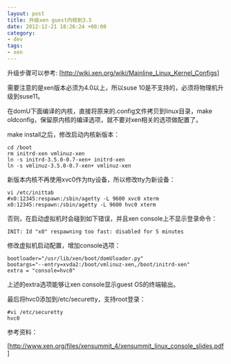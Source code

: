 ```yaml
--- 
layout: post
title: 升级xen guest内核到3.5
date: 2012-12-21 18:26:24 +08:00
category:
- dev
tags:
- xen 
---
```


升级步骤可以参考: [http://wiki.xen.org/wiki/Mainline_Linux_Kernel_Configs]

需要注意的是xen版本必须为4.0以上，所以suse 10是不支持的，必须将物理机升级到suse11。

在domU下面编译的内核，直接将原来的.config文件拷贝到linux目录，make oldconfig，保留原内核的编译选项，就不要对xen相关的选项做配置了。

make install之后，修改启动内核新版本：

    cd /boot
    rm initrd-xen vmlinuz-xen
    ln -s initrd-3.5.0-0.7-xen+ initrd-xen
    ln -s vmlinuz-3.5.0-0.7-xen+ vmlinuz-xen

新版本内核不再使用xvc0作为tty设备，所以修改tty为新设备：

    vi /etc/inittab
    #x0:12345:respawn:/sbin/agetty -L 9600 xvc0 xterm
    x0:12345:respawn:/sbin/agetty -L 9600 hvc0 xterm

否则，在启动虚拟机时会碰到如下错误，并且xen console上不显示登录命令：

    INIT: Id "x0" respawning too fast: disabled for 5 minutes

修改虚拟机启动配置，增加console选项：

    bootloader="/usr/lib/xen/boot/domUloader.py"
    bootargs="--entry=xvda2:/boot/vmlinuz-xen,/boot/initrd-xen"
    extra = "console=hvc0"

上述的extra选项能够让xen console显示guest OS的终端输出。

最后将hvc0添加到/etc/securetty，支持root登录：

    #vi /etc/securetty
    hvc0

参考资料：

[http://www.xen.org/files/xensummit_4/xensummit_linux_console_slides.pdf]


